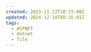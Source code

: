 ```yaml
---
created: 2023-11-22T10:15:00Z
updated: 2024-12-10T08:35:01Z
tags:
  - ASPNET
  - dotnet
  - file
---
```

